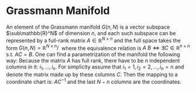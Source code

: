 # Grassmann Manifold 

An element of the Grassmann manifold $G(n,N)$ is a vector subspace $\sub\mathbb{R}^N$ of dimension $n$, and each such subspace can be represented by a full-rank matrix $A\in\mathbb{R}^{N\times{}n}$ and the full space takes the form $G(n,N) = \mathbb{R}^{N\times{}n}/~$ where the equivalence relation is $A~B \iff \exists{}C\in\mathbb{R}^{n\times{}n}\text{ s.t. }AC = B$. One can find a parametrization of the manifold the following way: Because the matrix $A$ has full rank, there have to be $n$ independent columns in it: $i_1, \ldots, i_n$. For simplicity assume that $i_1 = 1, i_2=2, \ldots, i_n=n$ and denote the matrix made up by these columns $C$. Then the mapping to a coordinate chart is: $AC^{-1}$ and the last $N-n$ columns are the coordinates.